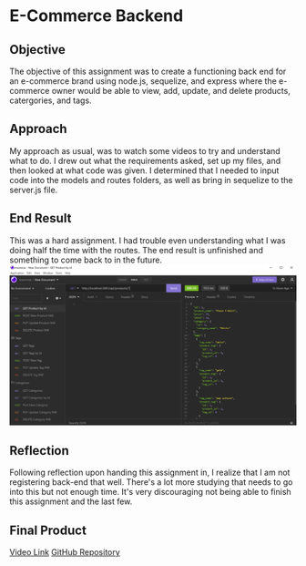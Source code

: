 # E-Commerce Backend

## Objective
The objective of this assignment was to create a functioning back end for an e-commerce brand using node.js, sequelize, and express where the e-commerce owner would be able to view, add, update, and delete products, catergories, and tags.

## Approach
My approach as usual, was to watch some videos to try and understand what to do. I drew out what the requirements asked, set up my files, and then looked at what code was given. I determined that I needed to input code into the models and routes folders, as well as bring in sequelize to the server.js file.

## End Result
This was a hard assignment. I had trouble even understanding what I was doing half the time with the routes. The end result is unfinished and something to come back to in the future.
![Screenshot](images/screenshot.png)

## Reflection
Following reflection upon handing this assignment in, I realize that I am not registering back-end that well. There's a lot more studying that needs to go into this but not enough time. It's very discouraging not being able to finish this assignment and the last few.

## Final Product
[Video Link](https://drive.google.com/file/d/1mj-czG9is8FGnDlybyi9uRmTBoNbsRGD/view)
[GitHub Repository](https://github.com/jessicamdittrich/CHG-JD062422)
